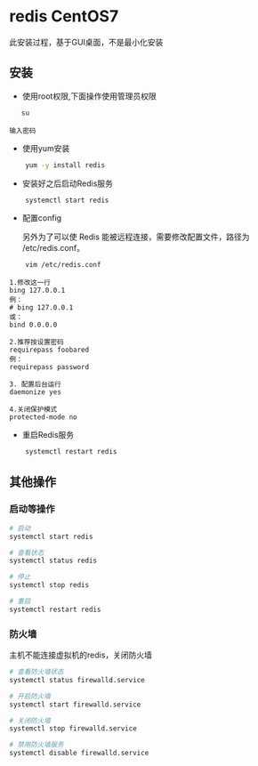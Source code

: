 # redis CentOS7

此安装过程，基于GUI桌面，不是最小化安装

## 安装

- 使用root权限,下面操作使用管理员权限

 ```bash
    su
```
    输入密码
- 使用yum安装

```bash
    yum -y install redis
```

- 安装好之后启动Redis服务

```bash
    systemctl start redis
```
- 配置config

    另外为了可以使 Redis 能被远程连接，需要修改配置文件，路径为 /etc/redis.conf。

```bash
    vim /etc/redis.conf
```
    1.修改这一行
    bing 127.0.0.1 
    例：
    # bing 127.0.0.1
    或：
    bind 0.0.0.0

    2.推荐按设置密码
    requirepass foobared
    例：
    requirepass password

    3. 配置后台运行
    daemonize yes

    4.关闭保护模式
    protected-mode no

- 重启Redis服务

```bash
    systemctl restart redis
```

## 其他操作

### 启动等操作

```bash
# 启动
systemctl start redis

# 查看状态
systemctl status redis

# 停止
systemctl stop redis

# 重启
systemctl restart redis
```

### 防火墙

主机不能连接虚拟机的redis，关闭防火墙
```bash
# 查看防火墙状态
systemctl status firewalld.service

# 开启防火墙
systemctl start firewalld.service

# 关闭防火墙
systemctl stop firewalld.service

# 禁用防火墙服务
systemctl disable firewalld.service
```